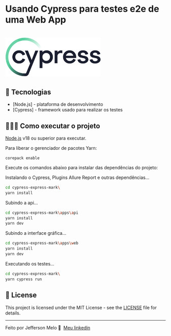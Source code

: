 # Usando Cypress para testes e2e de uma Web App

<h1 align="left">
    <img src=".github/Cypress_Logotype_Dark-Color.svg" width="300px">
</h1>

## 🚀 Tecnologias

- [Node.js] - plataforma de desenvolvimento
- [Cypress] - framework usado para realizar os testes


## 👨🏻‍💻 Como executar o projeto

[Node.js](https://nodejs.org/) v18 ou superior para executar.

Para liberar o gerenciador de pacotes Yarn:

```
corepack enable
```

Execute os comandos abaixo para instalar das dependências do projeto:

Instalando o Cypress, Plugins Allure Report e outras dependências...
```sh
cd cypress-express-mark\
yarn install
```

Subindo a api...

```sh
cd cypress-express-mark\apps\api
yarn install
yarn dev
```

Subindo a interface gráfica...
```sh
cd cypress-express-mark\apps\web
yarn install
yarn dev
```

Executando os testes...
```sh
cd cypress-express-mark\
yarn cypress run
```


## 📝 License

This project is licensed under the MIT License - see the [LICENSE](LICENSE) file for details.

---

Feito por Jefferson Melo 👋 &nbsp;[Meu linkedin](https://www.linkedin.com/in/jeffersonmelo8/)
